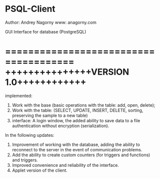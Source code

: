PSQL-Client
===========
Author: Andrey Nagorny
www: anagorny.com
 
GUI Interface for database (PostgreSQL)

======================================
+++++++++++++++VERSION 1.0++++++++++++
======================================

implemented:
1) Work with the base (basic operations with the table: add, open, delete);
2) Work with the table: (SELECT, UPDATE, INSERT, DELETE, sorting, preserving the sample to a new table)
3) interface: A login window, the added ability to save data to a file authentication without encryption (serialization).

In the following updates:

1) Improvement of working with the database, adding the ability to reconnect to the server in the event of communication problems.
2) Add the ability to create custom counters (for triggers and functions) and triggers.
3) Improved convenience and reliability of the interface.
4) Applet version of the client.


